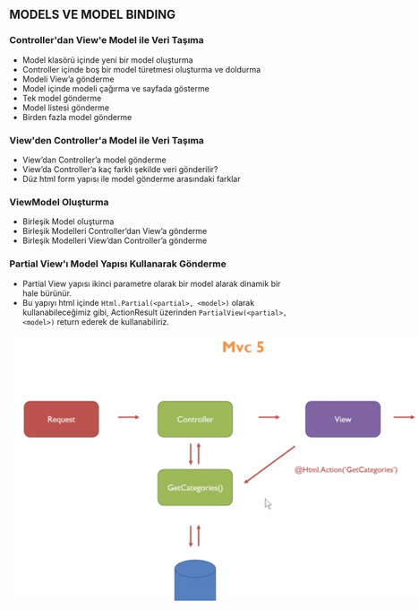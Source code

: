 ## MODELS VE MODEL BINDING

### Controller'dan View'e Model ile Veri Taşıma
- Model klasörü içinde yeni bir model oluşturma
- Controller içinde boş bir model türetmesi oluşturma ve doldurma
- Modeli View’a gönderme
- Model içinde modeli çağırma ve sayfada gösterme
- Tek model gönderme
- Model listesi gönderme
- Birden fazla model gönderme

### View'den Controller'a Model ile Veri Taşıma
- View’dan Controller’a model gönderme
- View’da Controller’a kaç farklı şekilde veri gönderilir?
- Düz html form yapısı ile model gönderme arasındaki farklar

### ViewModel Oluşturma
- Birleşik Model oluşturma
- Birleşik Modelleri Controller’dan View’a gönderme
- Birleşik Modelleri View’dan Controller’a gönderme

### Partial View'ı Model Yapısı Kullanarak Gönderme
- Partial View yapısı ikinci parametre olarak bir model alarak dinamik bir hale bürünür.
- Bu yapıyı html içinde `Html.Partial(<partial>, <model>)` olarak kullanabileceğimiz gibi, ActionResult üzerinden `PartialView(<partial>, <model>)` return ederek de kullanabiliriz.

<p align="center">
    <img src="assets/04.png" style="max-width:900px" />
</p>